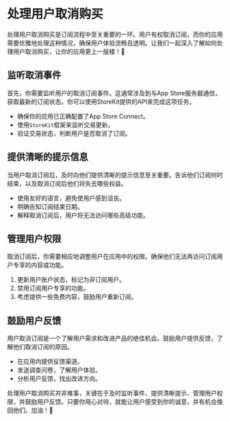 ﻿# 处理用户取消购买

处理用户取消购买是订阅流程中至关重要的一环。用户有权取消订阅，而你的应用需要优雅地处理这种情况，确保用户体验流畅且透明。让我们一起深入了解如何处理用户取消购买，让你的应用更上一层楼！🚀

## 监听取消事件

首先，你需要监听用户的取消订阅事件。这通常涉及到与App Store服务器通信，获取最新的订阅状态。你可以使用StoreKit提供的API来完成这项任务。

*   确保你的应用已正确配置了App Store Connect。
*   使用`StoreKit`框架来监听交易更新。
*   验证交易状态，判断用户是否取消了订阅。

## 提供清晰的提示信息

当用户取消订阅后，及时向他们提供清晰的提示信息至关重要。告诉他们订阅何时结束，以及取消订阅后他们将失去哪些权益。

*   使用友好的语言，避免使用户感到沮丧。
*   明确告知订阅结束日期。
*   解释取消订阅后，用户将无法访问哪些高级功能。

## 管理用户权限

取消订阅后，你需要相应地调整用户在应用中的权限。确保他们无法再访问订阅用户专享的内容或功能。

1.  更新用户账户状态，标记为非订阅用户。
2.  禁用订阅用户专享的功能。
3.  考虑提供一些免费内容，鼓励用户重新订阅。

## 鼓励用户反馈

用户取消订阅是一个了解用户需求和改进产品的绝佳机会。鼓励用户提供反馈，了解他们取消订阅的原因。

*   在应用内提供反馈渠道。
*   发送调查问卷，了解用户体验。
*   分析用户反馈，找出改进方向。

处理用户取消购买并非难事，关键在于及时监听事件、提供清晰提示、管理用户权限，并鼓励用户反馈。只要你用心对待，就能让用户感受到你的诚意，并有机会挽回他们。加油！💪


